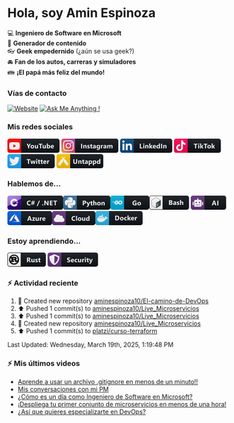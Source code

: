 # Hola, soy Amin Espinoza

:computer: **Ingeniero de Software en Microsoft**  
:pencil: **Generador de contenido**  
:eyeglasses: **Geek empedernido** (¿aún se usa geek?)  
:oncoming_automobile: **Fan de los autos, carreras y simuladores**  
:family: **¡El papá más feliz del mundo!**

### Vías de contacto

[![Website](https://img.shields.io/badge/aminespinoza.com-up-green?style=for-the-badge)][website]
[![Ask Me Anything !](https://img.shields.io/badge/Ask%20me-anything-1abc9c.svg?style=for-the-badge)](https://calendly.com/aminespinoza/consultoria)

### Mis redes sociales
[<img src="./assets/social/youtube.png"/>][youtube]
[<img src="./assets/social/instagram.png"/>][instagram]
[<img src="./assets/social/linkedin.png"/>][linkedin]
[<img src="./assets/social/tiktok.png"/>][linkedin]
[<img src="./assets/social/twitter.png"/>][twitter]
[<img src="./assets/social/untappd.png"/>][untappd]

### Hablemos de...
<img src="./assets/tech/csharp_dotnet.png"/><img src="./assets/tech/python.png"/><img src="./assets/tech/go.png"/><img src="./assets/tech/bash.png"/>
<img src="./assets/tech/ai.png"/><img src="./assets/tech/azure.png"/><img src="./assets/tech/cloud.png"/><img src="./assets/tech/docker.png"/>

### Estoy aprendiendo...
<img src="./assets/tech/rust.png"/> <img src="./assets/tech/security.png"/>


### :zap: Actividad reciente
<!--RECENT_ACTIVITY:start-->
1. 📔 Created new repository [aminespinoza10/El-camino-de-DevOps](https://github.com/aminespinoza10/El-camino-de-DevOps)<br>
2. ⬆️ Pushed 1 commit(s) to [aminespinoza10/Live_Microservicios](https://github.com/aminespinoza10/Live_Microservicios)<br>
3. ⬆️ Pushed 1 commit(s) to [aminespinoza10/Live_Microservicios](https://github.com/aminespinoza10/Live_Microservicios)<br>
4. 📔 Created new repository [aminespinoza10/Live_Microservicios](https://github.com/aminespinoza10/Live_Microservicios)<br>
5. ⬆️ Pushed 1 commit(s) to [platzi/curso-terraform](https://github.com/platzi/curso-terraform)<br>
<!--RECENT_ACTIVITY:end-->
<!--RECENT_ACTIVITY:last_update-->
Last Updated: Wednesday, March 19th, 2025, 1:19:48 PM
<!--RECENT_ACTIVITY:last_update_end-->

### :zap: Mis últimos videos
<!-- YOUTUBE:START -->
- [Aprende a usar un archivo .gitignore en menos de un minuto!!](https://www.youtube.com/watch?v=APUOdpeMzX4)
- [Mis conversaciones con mi PM](https://www.youtube.com/watch?v=wlRCFrKwnos)
- [¿Cómo es un día como Ingeniero de Software en Microsoft?](https://www.youtube.com/watch?v=jY2nLfWxGbo)
- [¡Despliega tu primer conjunto de microservicios en menos de una hora!](https://www.youtube.com/watch?v=wnuFjKt0hUI)
- [¿Así que quieres especializarte en DevOps?](https://www.youtube.com/watch?v=D9QLz-I1PzU)
<!-- YOUTUBE:END -->


[website]: https://aminespinoza.com/
[twitter]: https://twitter.com/aminespinoza
[youtube]: https://www.youtube.com/c/AminEspinoza
[linkedin]: https://www.linkedin.com/in/amin-espinoza-71b24661/
[instagram]: https://www.instagram.com/aminespinoza10/
[untappd]: https://untappd.com/user/aminespinoza
